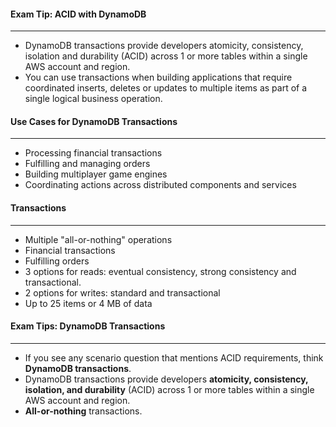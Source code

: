 #### Exam Tip: ACID with DynamoDB

___

* DynamoDB transactions provide developers atomicity, consistency, isolation and durability (ACID) across 1 or more
  tables within a single AWS account and region.
* You can use transactions when building applications that require coordinated inserts, deletes or updates to multiple
  items as part of a single logical business operation.

#### Use Cases for DynamoDB Transactions

___

* Processing financial transactions
* Fulfilling and managing orders
* Building multiplayer game engines
* Coordinating actions across distributed components and services

#### Transactions

___

* Multiple "all-or-nothing" operations
* Financial transactions
* Fulfilling orders
* 3 options for reads: eventual consistency, strong consistency and transactional.
* 2 options for writes: standard and transactional
* Up to 25 items or 4 MB of data

#### Exam Tips: DynamoDB Transactions

___

* If you see any scenario question that mentions ACID requirements, think **DynamoDB transactions**.
* DynamoDB transactions provide developers **atomicity, consistency, isolation, and durability** (ACID) across 1 or more
  tables within a single AWS account and region.
* **All-or-nothing** transactions.
